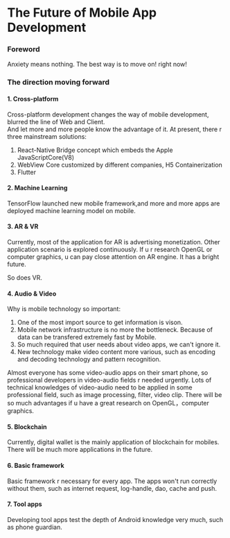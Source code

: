 # The Future of Mobile App Development

### Foreword

Anxiety means nothing. The best way is to move on! right now!

### The direction moving forward

#### 1. Cross-platform

Cross-platform development changes the way of mobile development, blurred the line of Web and Client.      
And let more and more people know the advantage of it. At present, there r three mainstream solutions:

1. React-Native Bridge concept which embeds the Apple JavaScriptCore(V8)
2. WebView Core customized by different companies, H5 Containerization
3. Flutter

#### 2. Machine Learning

TensorFlow launched new mobile framework,and more and more apps are deployed machine learning model on mobile. 

#### 3. AR & VR

Currently, most of the application for AR is advertising monetization. Other application scenario is explored continuously. If u r research OpenGL or computer graphics, u can pay close attention on AR engine. It has a bright future. 

So does VR.

#### 4. Audio & Video

Why is mobile technology so important: 
1. One of the most import source to get information is vison.
2. Mobile network infrastructure is no more the bottleneck. Because of data can be transfered extremely fast by Mobile. 
3. So much required that user needs about video apps, we can't ignore it.
4. New technology make video content more various, such as encoding and decoding technology and pattern recognition. 

Almost everyone has some video-audio apps on their smart phone, so professional developers in video-audio fields r needed urgently. Lots of technical knowledges of video-audio need to be applied in some professional field, such as image processing, filter, video clip. There will be so much advantages if u have a great research on OpenGL，computer graphics.


#### 5. Blockchain

Currently, digital wallet is the mainly application of blockchain for mobiles. There will be much more applications in the future.

#### 6. Basic framework

Basic framework r necessary for every app. The apps won't run correctly without them, such as internet request, log-handle, dao, cache and push.

#### 7. Tool apps

Developing tool apps test the depth of Android knowledge very much, such as phone guardian.
